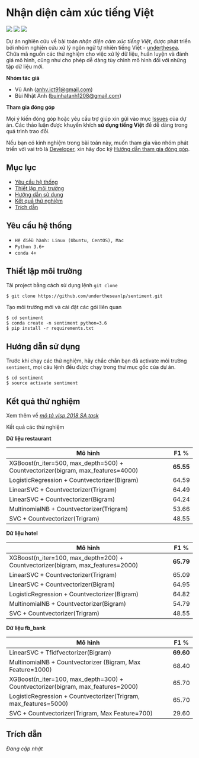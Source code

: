 # Nhận diện cảm xúc tiếng Việt

![](https://img.shields.io/badge/made%20with-%E2%9D%A4-red.svg)
![](https://img.shields.io/badge/opensource-vietnamese-blue.svg)
![](https://img.shields.io/badge/build-passing-green.svg)

Dự án nghiên cứu về bài toán *nhận diện cảm xúc tiếng Việt*, được phát triển bởi nhóm nghiên cứu xử lý ngôn ngữ tự nhiên tiếng Việt - [underthesea](https://github.com/undertheseanlp). Chứa mã nguồn các thử nghiệm cho việc xử lý dữ liệu, huấn luyện và đánh giá mô hình, cũng như cho phép dễ dàng tùy chỉnh mô hình đối với những tập dữ liệu mới.

**Nhóm tác giả** 

* Vũ Anh ([anhv.ict91@gmail.com](anhv.ict91@gmail.com))
* Bùi Nhật Anh ([buinhatanh1208@gmail.com](buinhatanh1208@gmail.com))

**Tham gia đóng góp**

 Mọi ý kiến đóng góp hoặc yêu cầu trợ giúp xin gửi vào mục [Issues](../../issues) của dự án. Các thảo luận được khuyến khích **sử dụng tiếng Việt** để dễ dàng trong quá trình trao đổi. 
 
Nếu bạn có kinh nghiệm trong bài toán này, muốn tham gia vào nhóm phát triển với vai trò là [Developer](https://github.com/undertheseanlp/underthesea/wiki/H%C6%B0%E1%BB%9Bng-d%E1%BA%ABn-%C4%91%C3%B3ng-g%C3%B3p#developercontributor), xin hãy đọc kỹ [Hướng dẫn tham gia đóng góp](https://github.com/undertheseanlp/underthesea/wiki/H%C6%B0%E1%BB%9Bng-d%E1%BA%ABn-%C4%91%C3%B3ng-g%C3%B3p#developercontributor).


## Mục lục

* [Yêu cầu hệ thống](#yêu-cầu-hệ-thống)
* [Thiết lập môi trường](#thiết-lập-môi-trường)
* [Hướng dẫn sử dụng](#hướng-dẫn-sử-dụng)
* [Kết quả thử nghiệm](#kết-quả-thử-nghiệm)
* [Trích dẫn](#trích-dẫn)



## Yêu cầu hệ thống 

* `Hệ điều hành: Linux (Ubuntu, CentOS), Mac`
* `Python 3.6+`
* `conda 4+`

## Thiết lập môi trường

Tải project bằng cách sử dụng lệnh `git clone`

```
$ git clone https://github.com/undertheseanlp/sentiment.git
```

Tạo môi trường mới và cài đặt các gói liên quan

```
$ cd sentiment
$ conda create -n sentiment python=3.6
$ pip install -r requirements.txt
```

## Hướng dẫn sử dụng

Trước khi chạy các thử nghiệm, hãy chắc chắn bạn đã activate môi trường `sentiment`, mọi câu lệnh đều được chạy trong thư mục gốc của dự án.

```
$ cd sentiment
$ source activate sentiment
```

## Kết quả thử nghiệm 

Xem thêm về [*mô tả vlsp 2018 SA task*](http://vlsp.org.vn/vlsp2018/eval/sa)

Kết quả các thử nghiệm

**Dữ liệu restaurant**

| Mô hình                                                                         | F1 %     |
|---------------------------------------------------------------------------------|----------|
| XGBoost(n_iter=500, max_depth=500) + Countvectorizer(bigram, max_features=4000) | **65.55** |
| LogisticRegression + Countvectorizer(Bigram)                                    | 64.59     |
| LinearSVC + Countvectorizer(Trigram)                                            | 64.49     |
| LinearSVC + Countvectorizer(Bigram)                                             | 64.24     |
| MultinomialNB + Countvectorizer(Trigram)                                        | 53.66     |
| SVC + Countvectorizer(Trigram)                                                  | 48.55     |

**Dữ liệu hotel**

| Mô hình                                                                         | F1 %      |
|---------------------------------------------------------------------------------|-----------|
| XGBoost(n_iter=100, max_depth=200) + Countvectorizer(bigram, max_features=2000) | **65.79** |
| LinearSVC + Countvectorizer(Trigram)                                            | 65.09     |
| LinearSVC + Countvectorizer(Bigram)                                             | 64.95     |
| LogisticRegression + Countvectorizer(Bigram)                                    | 64.82     |
| MultinomialNB + Countvectorizer(Bigram)                                         | 54.79     |
| SVC + Countvectorizer(Trigram)                                                  | 48.55     |

**Dữ liệu fb_bank**

| Mô hình                                                                         | F1 %     |
|---------------------------------------------------------------------------------|----------|
| LinearSVC + Tfidfvectorizer(Bigram)                                             | **69.60**|
| MultinomialNB + Countvectorizer (Bigram, Max Feature=1000)                      | 68.40    |
| XGBoost(n_iter=100, max_depth=300) + Countvectorizer(bigram, max_features=2000) | 65.70    |
| LogisticRegression + Countvectorizer(Trigram, max_features=5000)                | 65.70    |
| SVC + Countvectorizer(Trigram, Max Feature=700)                                 | 29.60    |

## Trích dẫn

<i>Đang cập nhật</i>
